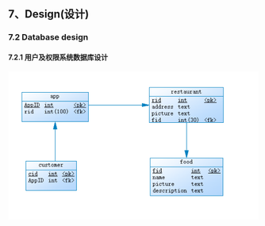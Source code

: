 ## 7、Design(设计)

### 7.2 Database design

#### 7.2.1 用户及权限系统数据库设计

![](https://raw.githubusercontent.com/SAAD-CAT/Scan-code-ordering-system/master/Assets/Images/db_design.png)

